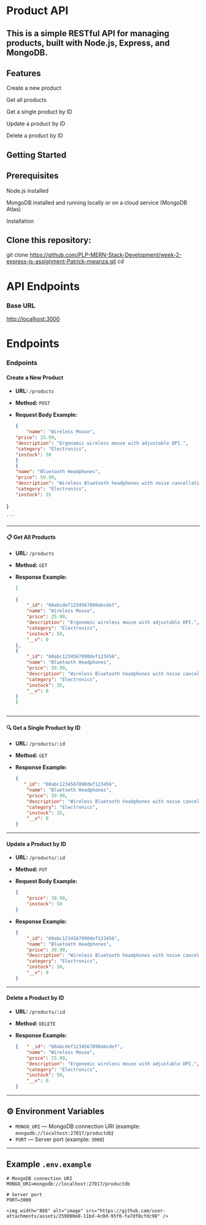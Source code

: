 # Product API

## This is a simple RESTful API for managing products, built with Node.js, Express, and MongoDB.

## Features
Create a new product

Get all products

Get a single product by ID

Update a product by ID

Delete a product by ID

##  Getting Started
## Prerequisites
Node.js installed

MongoDB installed and running locally or on a cloud service (MongoDB Atlas)

Installation

## Clone this repository:
git clone <https://github.com/PLP-MERN-Stack-Development/week-2-express-js-assignment-Patrick-mwanza.git>
cd <cd week-2-express-js-assignment-Patrick-mwanza>

# API Endpoints
### Base URL
<http://localhost:3000>

 # Endpoints

### Endpoints

####  Create a New Product

- **URL:** `/products`
- **Method:** `POST`
- **Request Body Example:**

    ```json
    {
        "name": "Wireless Mouse",
    "price": 25.99,
    "description": "Ergonomic wireless mouse with adjustable DPI.",
    "category": "Electronics",
    "instock": 50
    }
    {
    "name": "Bluetooth Headphones",
    "price": 59.99,
    "description": "Wireless Bluetooth headphones with noise cancellation.",
    "category": "Electronics",
    "instock": 35
}

    ```


---

#### 📋 Get All Products

- **URL:** `/products`
- **Method:** `GET`

- **Response Example:**

    ```json
    [
       
    {
        "_id": "60abcdef1234567890abcdef",
        "name": "Wireless Mouse",
        "price": 25.99,
        "description": "Ergonomic wireless mouse with adjustable DPI.",
        "category": "Electronics",
        "instock": 50,
        "__v": 0
    },
    {
        "_id": "60abc1234567890def123456",
        "name": "Bluetooth Headphones",
        "price": 59.99,
        "description": "Wireless Bluetooth headphones with noise cancellation.",
        "category": "Electronics",
        "instock": 35,
        "__v": 0
    }
    ]


    
    ```

---

#### 🔍 Get a Single Product by ID

- **URL:** `/products/:id`
- **Method:** `GET`

- **Response Example:**

    ```json
    {
       "_id": "60abc1234567890def123456",
        "name": "Bluetooth Headphones",
        "price": 59.99,
        "description": "Wireless Bluetooth headphones with noise cancellation.",
        "category": "Electronics",
        "instock": 35,
        "__v": 0
    }
    ```

---

####  Update a Product by ID

- **URL:** `/products/:id`
- **Method:** `PUT`
- **Request Body Example:**

    ```json
    {
        "price": 39.99,
        "instock": 50
    }
    ```

- **Response Example:**

    ```json
    {
        "_id": "60abc1234567890def123456",
        "name": "Bluetooth Headphones",
        "price": 39.99,
        "description": "Wireless Bluetooth headphones with noise cancellation.",
        "category": "Electronics",
        "instock": 50,
        "__v": 0
    }
    ```

---

####  Delete a Product by ID

- **URL:** `/products/:id`
- **Method:** `DELETE`

- **Response Example:**

    ```json
    {   " _id": "60abcdef1234567890abcdef",
        "name": "Wireless Mouse",
        "price": 25.99,
        "description": "Ergonomic wireless mouse with adjustable DPI.",
        "category": "Electronics",
        "instock": 50,
        "__v": 0
    }
    ```

---

## ⚙️ Environment Variables


- `MONGO_URI` — MongoDB connection URI (example: `mongodb://localhost:27017/productdb`)
- `PORT` — Server port (example: `3000`)

---

##  Example `.env.example`

```env
# MongoDB connection URI
MONGO_URI=mongodb://localhost:27017/productdb

# Server port
PORT=3000

<img width="888" alt="image" src="https://github.com/user-attachments/assets/259000e8-11bd-4c0d-95f0-fa7df8cfdc98" />

